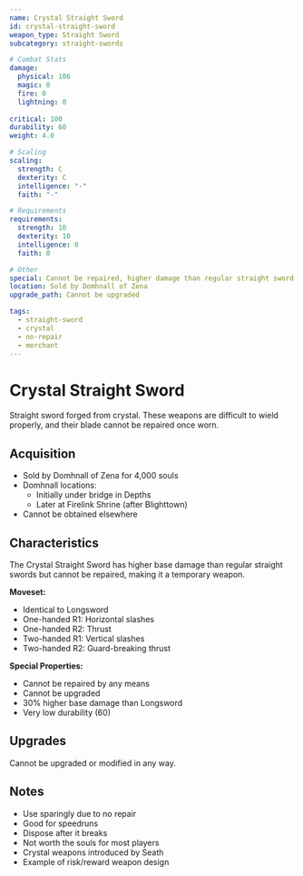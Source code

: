 ```yaml
---
name: Crystal Straight Sword
id: crystal-straight-sword
weapon_type: Straight Sword
subcategory: straight-swords

# Combat Stats
damage:
  physical: 106
  magic: 0
  fire: 0
  lightning: 0
  
critical: 100
durability: 60
weight: 4.0

# Scaling
scaling:
  strength: C
  dexterity: C
  intelligence: "-"
  faith: "-"

# Requirements
requirements:
  strength: 10
  dexterity: 10
  intelligence: 0
  faith: 0

# Other
special: Cannot be repaired, higher damage than regular straight sword
location: Sold by Domhnall of Zena
upgrade_path: Cannot be upgraded

tags:
  - straight-sword
  - crystal
  - no-repair
  - merchant
---
```


# Crystal Straight Sword

Straight sword forged from crystal. These weapons are difficult to wield properly, and their blade cannot be repaired once worn.

## Acquisition
- Sold by Domhnall of Zena for 4,000 souls
- Domhnall locations:
  - Initially under bridge in Depths
  - Later at Firelink Shrine (after Blighttown)
- Cannot be obtained elsewhere

## Characteristics
The Crystal Straight Sword has higher base damage than regular straight swords but cannot be repaired, making it a temporary weapon.

**Moveset:**
- Identical to Longsword
- One-handed R1: Horizontal slashes
- One-handed R2: Thrust
- Two-handed R1: Vertical slashes
- Two-handed R2: Guard-breaking thrust

**Special Properties:**
- Cannot be repaired by any means
- Cannot be upgraded
- 30% higher base damage than Longsword
- Very low durability (60)

## Upgrades
Cannot be upgraded or modified in any way.

## Notes
- Use sparingly due to no repair
- Good for speedruns
- Dispose after it breaks
- Not worth the souls for most players
- Crystal weapons introduced by Seath
- Example of risk/reward weapon design